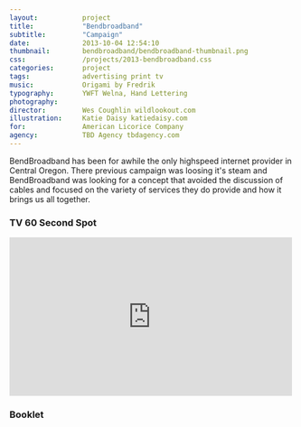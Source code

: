```yaml
---
layout:           project
title:            "Bendbroadband"
subtitle:         "Campaign"
date:             2013-10-04 12:54:10
thumbnail:        bendbroadband/bendbroadband-thumbnail.png
css:              /projects/2013-bendbroadband.css
categories:       project
tags:             advertising print tv
music:            Origami by Fredrik
typography:       YWFT Welna, Hand Lettering
photography:      
director:         Wes Coughlin wildlookout.com
illustration:     Katie Daisy katiedaisy.com
for:              American Licorice Company
agency:           TBD Agency tbdagency.com
---
```

BendBroadband has been for awhile the only highspeed internet provider in Central Oregon. There previous campaign was loosing it's steam and BendBroadband was looking for a concept that avoided the discussion of cables and focused on the variety of services they do provide and how it brings us all together.

<h3 class="note">TV 60 Second Spot</h3>
<div class="tv-spot">
  <div class='embed-container'><iframe src="https://player.vimeo.com/video/129836341" width="500" height="281" frameborder="0" webkitallowfullscreen mozallowfullscreen allowfullscreen></iframe></div>
</div>


<h3 class="note">Booklet</h3>
<div class="natural-vines-cover"></div>
<div class="container">
  <div class="natural-vines-plant"></div>
  <div class="natural-vines-moon"></div>
</div>
<div class="natural-vines-bird"></div>